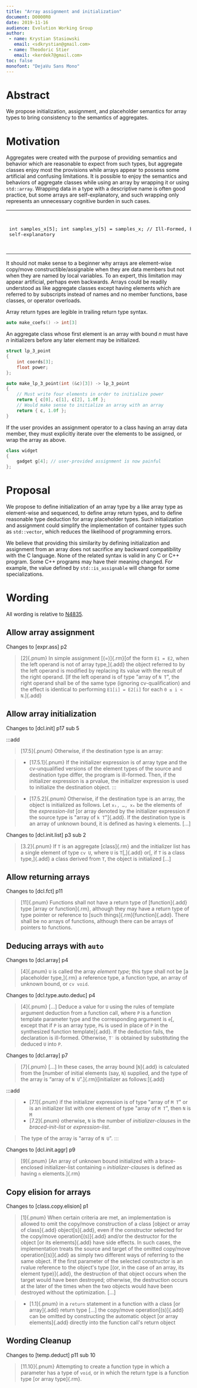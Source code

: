 ```yaml
---
title: "Array assignment and initialization"
document: D0000R0
date: 2019-11-16
audience: Evolution Working Group
author:
 - name: Krystian Stasiowski
   email: <sdkrystian@gmail.com>
 - name: Theodoric Stier
   email: <kerdek7@gmail.com>
toc: false
monofont: "DejaVu Sans Mono"
---
```


# Abstract

We propose initialization, assignment, and placeholder semantics for array types to bring consistency to the semantics of aggregates.

# Motivation

Aggregates were created with the purpose of providing semantics and behavior which are reasonable to expect from such types, but aggregate classes enjoy most the provisions while arrays appear to possess some artificial and confusing limitations. It is possible to enjoy the semantics and behaviors of aggregate classes while using an array by wrapping it or using `std::array`. Wrapping data in a type with a descriptive name is often good practice, but some arrays are self-explanatory, and such wrapping only represents an unnecessary cognitive burden in such cases.

<table>
<tr>
<td  valign="top">
<pre lang="cpp">

int samples_x[5];
int samples_y[5] = samples_x;
// Ill-Formed, but self-explanatory

</pre>
</td>
<td  valign="top">
<pre lang="cpp">

struct samples { int s[5]; };
samples x;
samples y = x; // OK, but why?

</pre>
</td>
</tr>
</table>

It should not make sense to a beginner why arrays are element-wise copy/move constructible/assignable when they are data members but not when they are named by local variables. To an expert, this limitation may appear artificial, perhaps even backwards. Arrays could be readily understood as like aggregate classes except having elements which are referred to by subscripts instead of names and no member functions, base classes, or operator overloads.

Array return types are legible in trailing return type syntax.

```cpp
auto make_coefs() -> int[3]
```

An aggregate class whose first element is an array with bound *n* must have *n* initializers before any later element may be initialized.

```cpp
struct lp_3_point
{
    int coords[3];
    float power;
};

auto make_lp_3_point(int (&c)[3]) -> lp_3_point
{
    // Must write four elements in order to initialize power
    return { c[0], c[1], c[2], 1.0f };
    // Would make sense to initialize an array with an array
    return { c, 1.0f };
}
```

If the user provides an assignment operator to a class having an array data member, they must explicitly iterate over the elements to be assigned, or wrap the array as above.

```cpp
class widget
{
    gadget g[4]; // user-provided assignment is now painful
};
```

# Proposal

We propose to define initialization of an array type by a like array type as element-wise and sequenced, to define array return types, and to define reasonable type deduction for array placeholder types. Such initialization and assignment could simplify the implementation of container types such as `std::vector`, which reduces the likelihood of programming errors.

We believe that providing this similarity by defining initialization and assignment from an array does not sacrifice any backward compatibility with the C language. None of the related syntax is valid in any C or C++ program. Some C++ programs may have their meaning changed. For example, the value defined by `std::is_assignable` will change for some specializations.

# Wording

All wording is relative to [N4835](http://www.open-std.org/jtc1/sc22/wg21/docs/papers/2019/n4835.pdf).

## Allow array assignment

Changes to [expr.ass] p2

> [2]{.pnum} In simple assignment [(=)]{.rm}[of the form `E1 = E2`, when the left operand is not of array type,]{.add} the object referred to by the left operand is modified by replacing its value with the result of the right operand. [If the left operand is of type "array of `N T`", the right operand shall be of the same type (ignoring cv-qualification) and the effect is identical to performing `E1[i] = E2[i]` for each `0 ≤ i < N`.]{.add}

## Allow array initialization

Changes to [dcl.init] p17 sub 5

:::add
> [17.5]{.pnum} Otherwise, if the destination type is an array:

> -    [17.5.1]{.pnum} If the initializer expression is of array type and the cv-unqualified versions of the element types of the source and destination type differ, the program is ill-formed. Then, if the initializer expression is a prvalue, the initializer expression is used to initialize the destination object.
:::

> -    [17.5.2]{.pnum} Otherwise, if the destination type is an array, the object is initialized as follows. Let `x₁, …, xₖ` be the elements of the *expression-list* [or array denoted by the initializer expression if the source type is "array of `k T`"]{.add}. If the destination type is an array of unknown bound, it is defined as having `k` elements. [...]

Changes to [dcl.init.list] p3 sub 2

> [3.2]{.pnum} If `T` is an aggregate [class]{.rm} and the initializer list has a single element of type `cv U`, where `U` is `T`[,]{.add} or[, if `T` is a class type,]{.add} a class derived from `T`, the object is initialized [...]

## Allow returning arrays

Changes to [dcl.fct] p11

> [11]{.pnum} Functions shall not have a return type of [function]{.add} type [array or function]{.rm}, although they may have a return type of type pointer or reference to [such things]{.rm}[function]{.add}. There shall be no arrays of functions, although there can be arrays of pointers to functions.

## Deducing arrays  with `auto`

Changes to [dcl.array] p4

> [4]{.pnum} `U` is called the array *element type*; this type shall not be [a placeholder type,]{.rm} a reference type, a function type, an array of unknown bound, or `cv void`.

Changes to [dcl.type.auto.deduc] p4

> [4]{.pnum} [...] Deduce a value for `U` using the rules of template argument deduction from a function call, where `P` is a function template parameter type and the corresponding argument is `e`[, except that if `P` is an array type, `P&` is used in place of `P` in the synthesized function template]{.add}. If the deduction fails, the declaration is ill-formed. Otherwise, `T′` is obtained by substituting the deduced `U` into `P`. 

Changes to [dcl.array] p7

> [7]{.pnum} [...] In these cases, the array bound [`N`]{.add} is calculated from the [number of initial elements (say, `N`) supplied, and the type of the array is “array of `N U`”.]{.rm}[initializer as follows:]{.add}  

:::add
> -    [7.1]{.pnum} if the initializer expression is of type "array of `M T`" or is an initializer list with one element of type "array of `M T`", then `N` is `M`
> -    [7.2]{.pnum} otherwise, `N` is the number of *initializer-clause*s in the *braced-init-list* or *expression-list*.

> The type of the array is "array of `N U`".
:::

Changes to [dcl.init.aggr] p9

> [9]{.pnum} [An array of unknown bound initialized with a brace-enclosed initializer-list containing `n` *initializer-clause*s is defined as having `n` elements.]{.rm}

## Copy elision for arrays

Changes to [class.copy.elision] p1

> [1]{.pnum} When certain criteria are met, an implementation is allowed to omit the copy/move construction of a class [object or array of class]{.add} object[s]{.add}, even if the constructor selected for the copy/move operation[(s)]{.add} and/or the destructor for the object [or its elements]{.add} have side effects. In such cases, the implementation treats the source and target of the omitted copy/move operation[(s)]{.add} as simply two different ways of referring to the same object. If the first parameter of the selected constructor is an rvalue reference to the object's type [(or, in the case of an array, its element type)]{.add}, the destruction of that object occurs when the target would have been destroyed; otherwise, the destruction occurs at the later of the times when the two objects would have been destroyed without the optimization. [...]

> -    [1.1]{.pnum} in a `return` statement in a function with a class [or array]{.add} return type [...] the copy/move operation[(s)]{.add} can be omitted by constructing the automatic object [or array elements]{.add} directly into the function call's return object

## Wording Cleanup

Changes to [temp.deduct] p11 sub 10

> [11.10]{.pnum} Attempting to create a function type in which a parameter has a type of `void`, or in which the return type is a function type [or array type]{.rm}.

